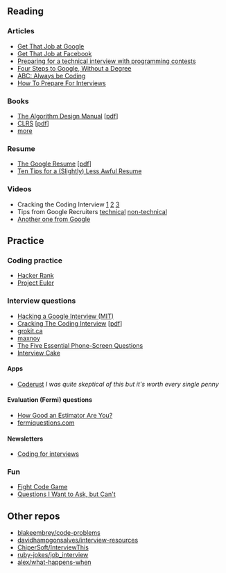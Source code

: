 ## Reading

### Articles
* [Get That Job at Google](http://steve-yegge.blogspot.co.uk/2008/03/get-that-job-at-google.html)
* [Get That Job at Facebook](https://www.facebook.com/notes/facebook-engineering/get-that-job-at-facebook/10150964382448920)
* [Preparing for a technical interview with programming contests](https://www.facebook.com/notes/facebook-engineering/preparing-for-a-technical-interview-with-programming-contests/10151298476823920)
* [Four Steps to Google, Without a Degree](https://medium.com/this-happened-to-me/8f381aa6bd5e)
* [ABC: Always be Coding](https://medium.com/tech-talk/d5f8051afce2)
* [How To Prepare For Interviews](http://dandreamsofcoding.com/2012/11/25/how-to-prepare-for-technical-interviews/)

### Books
* [The Algorithm Design Manual](http://www.amazon.com/dp/1848000693) [[pdf](https://www.google.co.uk/search?q=skiena+algorithm+design+manual+pdf)]
* [CLRS](http://www.amazon.com/dp/0262033844) [[pdf](https://www.google.co.uk/search?q=cormen+pdf)]
* [more](https://github.com/vhf/free-programming-books/blob/master/free-programming-books.md)

### Resume
* [The Google Resume](http://www.amazon.com/dp/0470927623) [[pdf](https://www.google.co.uk/search?q=the+google+resume+pdf)]
* [Ten Tips for a (Slightly) Less Awful Resume](http://steve-yegge.blogspot.co.uk/2007/09/ten-tips-for-slightly-less-awful-resume.html)

### Videos
* Cracking the Coding Interview [1](http://www.youtube.com/watch?v=rEJzOhC5ZtQ) [2](http://www.youtube.com/watch?v=aClxtDcdpsQ) [3](http://www.youtube.com/watch?v=2cf9xo1S134)
* Tips from Google Recruiters [technical](http://www.youtube.com/watch?v=qc1owf2-220) [non-technical](http://www.youtube.com/watch?v=DINxNbBOEoI)
* [Another one from Google](http://www.youtube.com/watch?v=oWbUtlUhwa8)

## Practice

### Coding practice
* [Hacker Rank](https://www.hackerrank.com/)
* [Project Euler](https://projecteuler.net/)

### Interview questions
* [Hacking a Google Interview (MIT)](https://courses.csail.mit.edu/iap/interview/materials.php)
* [Cracking The Coding Interview](http://www.amazon.com/dp/098478280X) [[pdf](https://www.google.co.uk/search?q=cracking+the+coding+interview+pdf)]
* [grokit.ca](http://www.grokit.ca/spc/computer_science_review/)
* [maxnoy](http://maxnoy.com/interviews.html)
* [The Five Essential Phone-Screen Questions](https://sites.google.com/site/steveyegge2/five-essential-phone-screen-questions)
* [Interview Cake](https://www.interviewcake.com/)

#### Apps
* [Coderust](http://www.coderust.com/) *I was quite skeptical of this but it's worth every single penny*

#### Evaluation (Fermi) questions
* [How Good an Estimator Are You?](http://www.codinghorror.com/blog/2006/06/how-good-an-estimator-are-you.html)
* [fermiquestions.com](http://www.fermiquestions.com/)

#### Newsletters
* [Coding for interviews](http://codingforinterviews.com/)

### Fun
* [Fight Code Game](http://fightcodegame.com/)
* [Questions I Want to Ask, but Can't](http://dandreamsofcoding.com/2013/03/01/questions-i-want-to-ask-but-cant/)

## Other repos
* [blakeembrey/code-problems](https://github.com/blakeembrey/code-problems)
* [davidhampgonsalves/interview-resources](https://github.com/davidhampgonsalves/interview-resources)
* [ChiperSoft/InterviewThis](https://github.com/ChiperSoft/InterviewThis)
* [ruby-jokes/job_interview](https://github.com/ruby-jokes/job_interview)
* [alex/what-happens-when](https://github.com/alex/what-happens-when)
